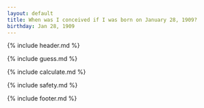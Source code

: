 ```yaml
---
layout: default
title: When was I conceived if I was born on January 28, 1909?
birthday: Jan 28, 1909
---
```


{% include header.md %}

{% include guess.md %}

{% include calculate.md %}

{% include safety.md %}

{% include footer.md %}



